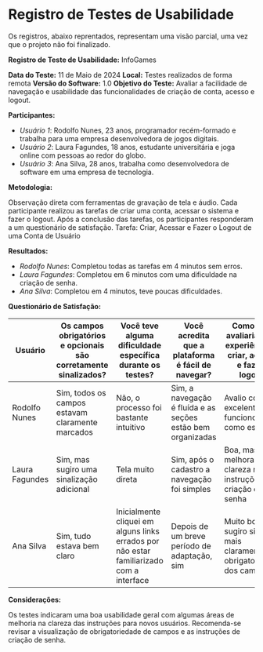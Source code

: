 # Registro de Testes de Usabilidade

Os registros, abaixo reprentados, representam uma visão parcial, uma vez que o projeto não foi finalizado.

__Registro de Teste de Usabilidade:__ InfoGames

__Data do Teste:__ 11 de Maio de 2024
__Local:__ Testes realizados de forma remota
__Versão do Software:__ 1.0
__Objetivo do Teste:__ Avaliar a facilidade de navegação e usabilidade das funcionalidades de criação de conta, acesso e logout.

__Participantes:__

* _Usuário 1_: Rodolfo Nunes, 23 anos, programador recém-formado e trabalha para uma empresa desenvolvedora de jogos digitais.
* _Usuário 2_: Laura Fagundes, 18 anos, estudante universitária e joga online com pessoas ao redor do globo.
* _Usuário 3_: Ana Silva, 28 anos, trabalha como desenvolvedora de software em uma empresa de tecnologia.


__Metodologia:__

Observação direta com ferramentas de gravação de tela e áudio. Cada participante realizou as tarefas de criar uma conta, acessar o sistema e fazer o logout. Após a conclusão das tarefas, os participantes responderam a um questionário de satisfação.
Tarefa: Criar, Acessar e Fazer o Logout de uma Conta de Usuário

__Resultados:__

* _Rodolfo Nunes_: Completou todas as tarefas em 4 minutos sem erros.
* _Laura Fagundes_: Completou em 6 minutos com uma dificuldade na criação de senha.
* _Ana Silva_: Completou em 4 minutos, teve poucas dificuldades.


__Questionário de Satisfação:__

| Usuário       | Os campos obrigatórios e opcionais são corretamente sinalizados? | Você teve alguma dificuldade específica durante os testes? | Você acredita que a plataforma é fácil de navegar? | Como você avaliaria a sua experiência de criar, acessar e fazer o logout? |
|---------------|----------------------------------------------------------------|----------------------------------------------------------|--------------------------------------------------|-------------------------------------------------------------------------------|
| Rodolfo Nunes    | Sim, todos os campos estavam claramente marcados              | Não, o processo foi bastante intuitivo                   | Sim, a navegação é fluída e as seções estão bem organizadas | Avalio como excelente, tudo funcionou como esperado                          |
| Laura Fagundes   | Sim, mas sugiro uma sinalização adicional                     | Tela muito direta                                        | Sim, após o cadastro a navegação foi simples    | Boa, mas melhoraria a clareza nas instruções de criação de senha             |
| Ana Silva | Sim, tudo estava bem claro                                    | Inicialmente cliquei em alguns links errados por não estar familiarizado com a interface | Depois de um breve período de adaptação, sim  | Muito boa, mas sugiro sinalizar mais claramente a obrigatoriedade dos campos |


__Considerações:__

Os testes indicaram uma boa usabilidade geral com algumas áreas de melhoria na clareza das instruções para novos usuários. Recomenda-se revisar a visualização de obrigatoriedade de campos e as instruções de criação de senha.


